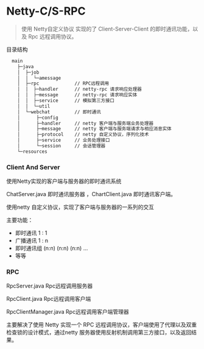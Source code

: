 # Netty-C/S-RPC

>使用 Netty自定义协议 实现的了 Client-Server-Client 的即时通讯功能，以及 Rpc 远程调用协议。

目录结构

```bash 
  main
    ├─java
    │  ├─job
    │  │  └─amessage
    │  ├─rpc             // RPC远程调用
    │  │  ├─handler      // netty-rpc 请求响应处理器
    │  │  ├─message      // netty-rpc 请求响应实体
    │  │  ├─service      // 模拟第三方接口
    │  │  └─util         
    │  └─webchat         // 即时通讯
    │      ├─config      
    │      ├─handler     // netty 客户端与服务端业务处理器
    │      ├─message     // netty 客户端与服务端请求与相应消息实体
    │      ├─protocol    // netty 自定义协议，序列化技术  
    │      ├─service     // 业务处理接口
    │      └─session     // 会话管理器
    └─resources

```
### Client And Server

使用Netty实现的客户端与服务器的即时通讯系统

ChatServer.java 即时通讯服务器 ，ChartClient.java 即时通讯客户端。

使用netty 自定义协议，实现了客户端与服务器的一系列的交互

主要功能：

- 即时通讯 1 : 1
- 广播通讯 1 : n
- 即时通讯组 (n:n) (n:n) (n:n) ...
- 等等
### RPC 

RpcServer.java Rpc远程调用服务器

RpcClient.java Rpc远程调用客户端

RpcClientManager.java Rpc远程调用客户端管理器

主要解决了使用 Netty 实现一个 RPC 远程调用协议，客户端使用了代理以及双重检查锁的设计模式，通过netty 服务器使用反射机制调用第三方接口，以及返回结果。

